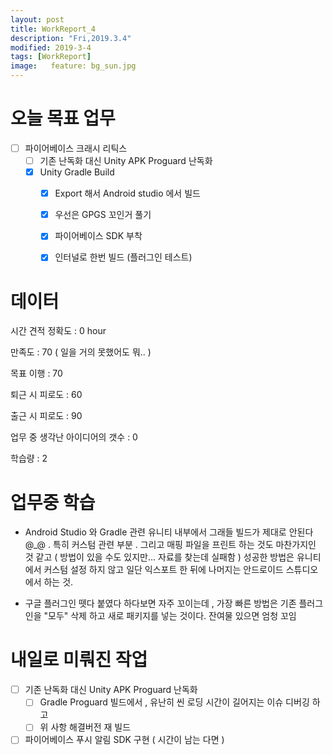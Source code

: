 ```yaml
---
layout: post
title: WorkReport_4
description: "Fri,2019.3.4"
modified: 2019-3-4
tags: [WorkReport]
image:   feature: bg_sun.jpg
---
```

# 오늘 목표 업무 
- [ ] 파이어베이스 크래시 리틱스 
  - [ ] 기존 난독화 대신 Unity APK Proguard 난독화 
   - [x] Unity Gradle Build 
      - [x] Export 해서 Android studio 에서 빌드 
      - [x] 우선은 GPGS 꼬인거 풀기
      - [x] 파이어베이스 SDK 부착 
      - [x] 인터널로 한번 빌드 (플러그인 테스트)



# 데이터 
시간 견적 정확도 : 0 hour

만족도 : 70 ( 일을 거의 못했어도 뭐.. )

목표 이행 : 70

퇴근 시 피로도 : 60

출근 시 피로도 : 90 

업무 중 생각난 아이디어의 갯수 : 0

학습량 : 2

# 업무중 학습
- Android Studio 와 Gradle 관련
   유니티 내부에서 그래들 빌드가 제대로 안된다 @_@ . 특히 커스텀 관련 부분 . 
   그리고 매핑 파일을 프린트 하는 것도 마찬가지인 것 같고 ( 방법이 있을 수도 있지만... 자료를 찾는데 실패함 )
   성공한 방법은 유니티에서 커스텀 설정 하지 않고 일단 익스포트 한 뒤에
   나머지는 안드로이드 스튜디오에서 하는 것. 

- 구글 플러그인 뗏다 붙였다 하다보면 자주 꼬이는데 , 가장 빠른 방법은 기존 플러그인을 "모두" 삭제 하고 새로 패키지를 넣는 것이다. 잔여물 있으면 엄청 꼬임 


# 내일로 미뤄진 작업 
- [ ] 기존 난독화 대신 Unity APK Proguard 난독화 
   - [ ] Gradle Proguard 빌드에서 , 유난히 씬 로딩 시간이 길어지는 이슈 디버깅 하고
   - [ ] 위 사항 해결버전 재 빌드 
- [ ] 파이어베이스 푸시 알림 SDK 구현 ( 시간이 남는 다면 ) 